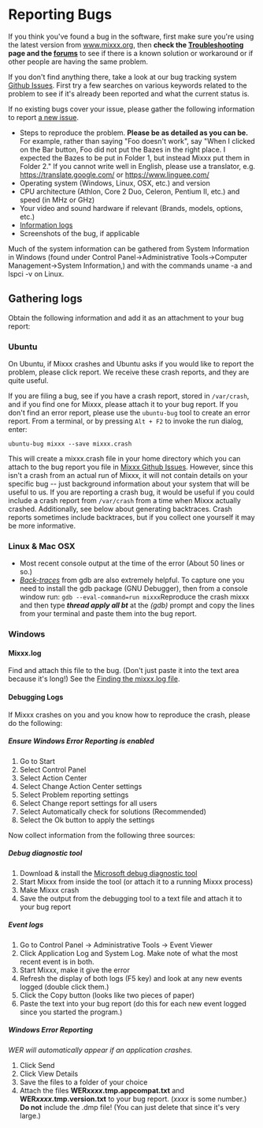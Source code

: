 # Reporting Bugs

If you think you've found a bug in the software, first make sure you're
using the latest version from www.mixxx.org, then **check the
[Troubleshooting](Troubleshooting) page and the
[forums](https://mixxx.discourse.group/)** to see if there is a known solution
or workaround or if other people are having the same problem.

If you don't find anything there, take a look at our bug tracking system [Github Issues](https://github.com/mixxxdj/mixxx/issues/). First try a few searches
on various keywords related to the problem to see if it's already been
reported and what the current status is.

If no existing bugs cover your issue, please gather the following
information to report [a new issue](https://github.com/mixxxdj/mixxx/issues/new).

  - Steps to reproduce the problem. **Please be as detailed as you can
    be.** For example, rather than saying "Foo doesn't work", say "When
    I clicked on the Bar button, Foo did not put the Bazes in the right
    place. I expected the Bazes to be put in Folder 1, but instead Mixxx
    put them in Folder 2." If you cannot write well in English, please
    use a translator, e.g. https://translate.google.com/ or https://www.linguee.com/
  - Operating system (Windows, Linux, OSX, etc.) and version
  - CPU architecture (Athlon, Core 2 Duo, Celeron, Pentium II, etc.) and
    speed (in MHz or GHz)
  - Your video and sound hardware if relevant (Brands, models, options, etc.)
  - [Information logs](reporting_bugs#gathering_logs)
  - Screenshots of the bug, if applicable

Much of the system information can be gathered from System Information
in Windows (found under Control Panel-\>Administrative Tools-\>Computer
Management-\>System Information,) and with the commands uname -a and
lspci -v on Linux.

## Gathering logs

Obtain the following information and add it as an attachment to your bug
report:

### Ubuntu

On Ubuntu, if Mixxx crashes and Ubuntu asks if you would like to report
the problem, please click report. We receive these crash reports, and
they are quite useful.

If you are filing a bug, see if you have a crash report, stored in
`/var/crash`, and if you find one for Mixxx, please attach it to your
bug report. If you don't find an error report, please use the
`ubuntu-bug` tool to create an error report. From a terminal, or by
pressing `Alt + F2` to invoke the run dialog, enter:

    ubuntu-bug mixxx --save mixxx.crash

This will create a mixxx.crash file in your home directory which you can
attach to the bug report you file in [Mixxx Github Issues](https://github.com/mixxxdj/mixxx/issues/). However, since this isn't a
crash from an actual run of Mixxx, it will not contain details on your
specific bug -- just background information about your system that will
be useful to us. If you are reporting a crash bug, it would be useful if
you could include a crash report from `/var/crash` from a time when
Mixxx actually crashed. Additionally, see below about generating
backtraces. Crash reports sometimes include backtraces, but if you
collect one yourself it may be more informative.

### Linux & Mac OSX

  - Most recent console output at the time of the error (About 50 lines
    or so.)
  - *[Back-traces](creating_backtraces)* from gdb are also extremely
    helpful. To capture one you need to install the gdb package (GNU
    Debugger), then from a console window run: `gdb --eval-command=run
    mixxx`Reproduce the crash mixxx and then type ***thread apply all
    bt*** at the *(gdb)* prompt and copy the lines from your terminal
    and paste them into the bug report.

### Windows

#### Mixxx.log

Find and attach this file to the bug. (Don't just paste it into the text
area because it's long\!) See the [Finding the mixxx.log file](https://github.com/mixxxdj/mixxx/wiki/Finding%20the%20mixxx.log%20file).

#### Debugging Logs

If Mixxx crashes on you and you know how to reproduce the crash, please
do the following:

##### Ensure Windows Error Reporting is enabled

1.  Go to Start
2.  Select Control Panel
3.  Select Action Center
4.  Select Change Action Center settings
5.  Select Problem reporting settings
6.  Select Change report settings for all users
7.  Select Automatically check for solutions (Recommended)
8.  Select the Ok button to apply the settings

Now collect information from the following three sources:

##### Debug diagnostic tool

1.  Download & install the [Microsoft debug diagnostic tool](http://www.microsoft.com/en-us/search/DownloadResults.aspx?q=Microsoft+debug+diagnostic+tool&sortby=-availabledate)
2.  Start Mixxx from inside the tool (or attach it to a running Mixxx process)
3.  Make Mixxx crash
4.  Save the output from the debugging tool to a text file and attach it to your bug report

##### Event logs

1.  Go to Control Panel -\> Administrative Tools -\> Event Viewer
2.  Click Application Log and System Log. Make note of what the most
    recent event is in both.
3.  Start Mixxx, make it give the error
4.  Refresh the display of both logs (F5 key) and look at any new events
    logged (double click them.)
5.  Click the Copy button (looks like two pieces of paper)
6.  Paste the text into your bug report (do this for each new event
    logged since you started the program.)

##### Windows Error Reporting

*WER will automatically appear if an application crashes.*

1.  Click Send
2.  Click View Details
3.  Save the files to a folder of your choice
4.  Attach the files **WER*xxxx*.tmp.appcompat.txt** and
    **WER*xxxx*.tmp.version.txt** to your bug report. (*xxxx* is some
    number.) **Do not** include the .dmp file\! (You can just delete
    that since it's very large.)
